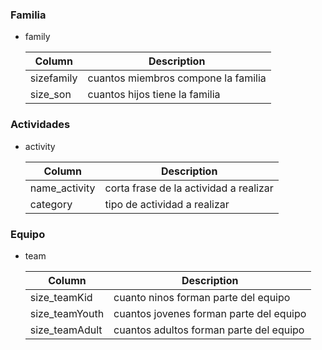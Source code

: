 ### Familia

* family
	
	| Column      | Description |
	| ----------- | ----------- |
	| sizefamily      | cuantos miembros compone la familia       |
	| size_son   | cuantos hijos tiene la familia  |

### Actividades
* activity

	| Column      | Description |
	| ----------- | ----------- |
	| name_activity   | corta frase de la actividad a realizar  |
	| category   | tipo de actividad a realizar  |
	
### Equipo
* team

	| Column      | Description |
	| ----------- | ----------- |
	| size_teamKid   | cuanto ninos forman parte del equipo  |
	| size_teamYouth   | cuantos jovenes forman parte del equipo |
	| size_teamAdult   | cuantos adultos forman parte del equipo |
	
	

